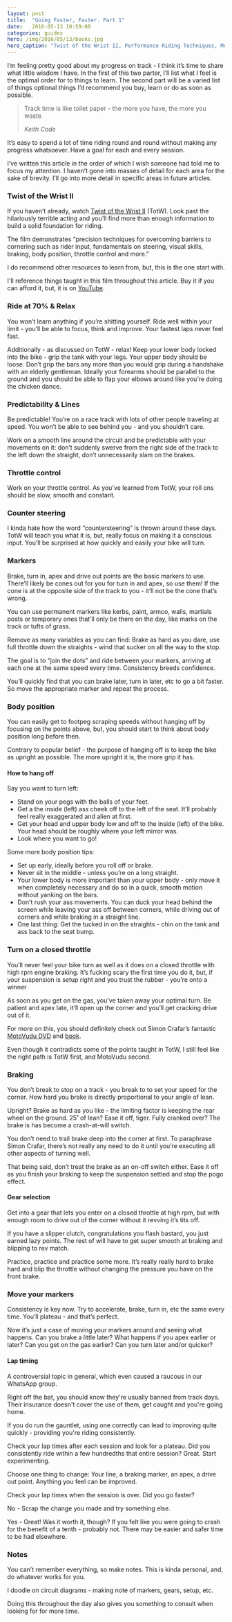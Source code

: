 ```yaml
---
layout: post
title:  "Going Faster, Faster. Part 1"
date:   2016-05-13 10:59:00
categories: guides
hero: /img/2016/05/13/books.jpg
hero_caption: "Twist of the Wrist II, Performance Riding Techniques, MotoVudu 2 & Circuit notes"
---
```

I’m feeling pretty good about my progress on track - I think it’s time to share what little wisdom I have. In the first of this two parter, I’ll list what I feel is the optimal order for to things to learn. The second part will be a varied list of things optional things I’d recommend you buy, learn or do as soon as possible.

> Track time is like toilet paper - the more you have, the more you waste
>
> <cite>Keith Code</cite>

It’s easy to  spend a lot of time riding round and round without making any progress whatsoever. Have a goal for each and every session.

I’ve written this article in the order of which I wish someone had told me to focus my attention. I haven’t gone into masses of detail for each area for the sake of brevity. I’ll go into more detail in specific areas in future articles.

### Twist of the Wrist II
If you haven’t already, watch [Twist of the Wrist II]((https://www.youtube.com/watch?v=5ZwyOCdUup8)) (TotW). Look past the hilariously terrible acting and you’ll find more than enough information to build a solid foundation for riding.

The film demonstrates “precision techniques for overcoming barriers to cornering such as rider input, fundamentals on steering, visual skills, braking, body position, throttle control and more.”

I do recommend other resources to learn from, but, this is the one start with.

I'll reference things taught in this film throughout this article. Buy it if you can afford it, but, it is on [YouTube](https://www.youtube.com/watch?v=5ZwyOCdUup8).

### Ride at 70% & Relax
You won’t learn anything if you’re shitting yourself. Ride well within your limit - you’ll be able to focus, think and improve. Your fastest laps never feel fast.

Additionally - as discussed on TotW - relax! Keep your lower body locked into the bike - grip the tank with your legs. Your upper body should be loose. Don’t grip the bars any more than you would grip during a handshake with an elderly gentleman. Ideally your forearms should be parallel to the ground and you should be able to flap your elbows around like you’re doing the chicken dance.

### Predictability & Lines
Be predictable! You’re on a race track with lots of other people traveling at speed. You won’t be able to see behind you - and you shouldn’t care.

Work on a smooth line around the circuit and be predictable with your movements on it: don’t suddenly swerve from the right side of the track to the left down the straight, don’t unnecessarily slam on the brakes.

### Throttle control
Work on your throttle control. As you’ve learned from TotW, your roll ons should be slow, smooth and constant.

### Counter steering
I kinda hate how the word “countersteering” is thrown around these days. TotW will teach you what it is, but, really focus on making it a conscious input. You’ll be surprised at how quickly and easily your bike will turn.

### Markers
Brake, turn in, apex and drive out points are the basic markers to use. There’ll likely be cones out for you for turn in and apex, so use them! If the cone is at the opposite side of the track to you - it’ll not be the cone that’s wrong.

You can use permanent markers like kerbs, paint, armco, walls, martials posts or temporary ones that’ll only be there on the day, like marks on the track or tufts of grass.

Remove as many variables as you can find: Brake as hard as you dare, use full throttle down the straights - wind that sucker on all the way to the stop.

The goal is to “join the dots” and ride between your markers, arriving at each one at the same speed every time. Consistency breeds confidence.

You’ll quickly find that you can brake later, turn in later, etc to go a bit faster. So move the appropriate marker and repeat the process.

### Body position
You can easily get to footpeg scraping speeds without hanging off by focusing on the points above, but, you should start to think about body position long before then.

Contrary to popular belief - the purpose of hanging off is to keep the bike as upright as possible. The more upright it is, the more grip it has.

#### How to hang off
Say you want to turn left:

- Stand on your pegs with the balls of your feet.
- Get a the inside (left) ass cheek off to the left of the seat. It’ll probably feel really exaggerated and alien at first.
- Get your head and upper body low and off to the inside (left) of the bike. Your head should be roughly where your left mirror was.
- Look where you want to go!

Some more body position tips:

- Set up early, ideally before you roll off or brake.
- Never sit in the middle - unless you’re on a long straight.
- Your lower body is more important than your upper body - only move it when completely necessary and do so in a quick, smooth motion without yanking on the bars.
- Don’t rush your ass movements. You can duck your head behind the screen while leaving your ass off between corners, while driving out of corners and while braking in a straight line.
- One last thing: Get the tucked in on the straights - chin on the tank and ass back to the seat bump.

### Turn on a closed throttle
You’ll never feel your bike turn as well as it does on a closed throttle with high rpm engine braking. It’s fucking scary the first time you do it, but, if your suspension is setup right and you trust the rubber - you’re onto a winner

As soon as you get on the gas, you’ve taken away your optimal turn. Be patient and apex late, it’ll open up the corner and you’ll get cracking drive out of it.

For more on this, you should definitely check out Simon Crafar’s fantastic [MotoVudu DVD](http://www.motovudu.com/shop/motovudu-dark-art-of-performance-dvd/) and [book](http://www.motovudu.com/shop/motovudu-dark-art-of-performance/).

Even though it contradicts some of the points taught in TotW, I still feel like the right path is TotW first, and MotoVudu second.

### Braking
You don’t break to stop on a track - you break to to set your speed for the corner. How hard you brake is directly proportional to your angle of lean.

Upright? Brake as hard as you like - the limiting factor is keeping the rear wheel on the ground. 25˚ of lean? Ease it off, tiger. Fully cranked over? The brake is has become a crash-at-will switch.

You don’t need to trail brake deep into the corner at first. To paraphrase Simon Crafar, there’s not really any need to do it until you’re executing all other aspects of turning well.

That being said, don’t treat the brake as an on-off switch either. Ease it off as you finish your braking to keep the suspension settled and stop the pogo effect.

#### Gear selection
Get into a gear that lets you enter on a closed throttle at high rpm, but with enough room to drive out of the corner without it revving it’s tits off.

If you have a slipper clutch, congratulations you flash bastard, you just earned lazy points. The rest of will have to get super smooth at braking and blipping to rev match.

Practice, practice and practice some more. It’s really really hard to brake hard and blip the throttle without changing the pressure you have on the front brake.

### Move your markers
Consistency is key now. Try to accelerate, brake, turn in, etc the same every time. You’ll plateau - and that’s perfect.

Now it’s just a case of moving your markers around and seeing what happens. Can you brake a little later? What happens if you apex earlier or later? Can you get on the gas earlier? Can you turn later and/or quicker?

#### Lap timing
A controversial topic in general, which even caused a raucous in our WhatsApp group.

Right off the bat, you should know they're usually banned from track days. Their insurance doesn't cover the use of them, get caught and you're going home.

If you do run the gauntlet, using one correctly can lead to improving quite quickly - providing you're riding consistently.

Check your lap times after each session and look for a plateau. Did you consistently ride within a few hundredths that entire session? Great. Start experimenting.

Choose one thing to change: Your line, a braking marker, an apex, a drive out point. Anything you feel can be improved.

Check your lap times when the session is over. Did you go faster?

No - Scrap the change you made and try something else.

Yes - Great! Was it worth it, though? If you felt like you were going to crash for the benefit of a tenth -  probably not. There may be easier and safer time to be had elsewhere.

### Notes
You can’t remember everything, so make notes. This is kinda personal, and, do whatever works for you.

I doodle on circuit diagrams - making note of markers, gears, setup, etc.

Doing this throughout the day also gives you something to consult when looking for for more time.
